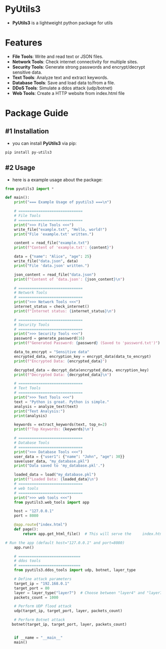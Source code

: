 # PyUtils3
- **PyUtils3** is a lightweight python package for utils
# Features
- **File Tools**: Write and read text or JSON files.
- **Network Tools**: Check internet connectivity for multiple sites.
- **Security Tools**: Generate strong passwords and encrypt/decrypt sensitive data.
- **Text Tools**: Analyze text and extract keywords.
- **Database Tools**: Save and load data to/from a file.
- **DDoS Tools**: Simulate a ddos attack (udp/botnet)
- **Web Tools**: Create a HTTP website from index.html file
# Package Guide
## #1 Installation
- you can install **PyUtils3** via pip:
```bash
pip install py-utils3
```
## #2 Usage
- here is a example usage about the package:
```python
from pyutils3 import *

def main():
    print("=== Example Usage of pyutils3 ===\n")

    # =============================
    # File Tools
    # =============================
    print(">>> File Tools <<<")
    write_file("example.txt", "Hello, world!")
    print("File 'example.txt' written.")

    content = read_file("example.txt")
    print(f"Content of 'example.txt': {content}")

    data = {"name": "Alice", "age": 25}
    write_file("data.json", data)
    print("File 'data.json' written.")

    json_content = read_file("data.json")
    print(f"Content of 'data.json': {json_content}\n")

    # =============================
    # Network Tools
    # =============================
    print(">>> Network Tools <<<")
    internet_status = check_internet()
    print(f"Internet status: {internet_status}\n")

    # =============================
    # Security Tools
    # =============================
    print(">>> Security Tools <<<")
    password = generate_password(16)
    print(f"Generated Password: {password} (Saved to 'password.txt')")

    data_to_encrypt = "Sensitive data"
    encrypted_data, encryption_key = encrypt_data(data_to_encrypt)
    print(f"Encrypted Data: {encrypted_data}")

    decrypted_data = decrypt_data(encrypted_data, encryption_key)
    print(f"Decrypted Data: {decrypted_data}\n")

    # =============================
    # Text Tools
    # =============================
    print(">>> Text Tools <<<")
    text = "Python is great. Python is simple."
    analysis = analyze_text(text)
    print("Text Analysis:")
    print(analysis)

    keywords = extract_keywords(text, top_n=2)
    print(f"Top Keywords: {keywords}\n")

    # =============================
    # Database Tools
    # =============================
    print(">>> Database Tools <<<")
    user_data = {"user1": {"name": "John", "age": 30}}
    save(user_data, "my_database.pkl")
    print("Data saved to 'my_database.pkl'.")

    loaded_data = load("my_database.pkl")
    print(f"Loaded Data: {loaded_data}\n")
    # =============================
    # web tools
    # =============================
    print(">>> web tools <<<")
    from pyutils3.web_tools import app

    host = "127.0.0.1"
    port = 8080

    @app.route("index.html")
    def page():
        return app.get_html_file()  # This will serve the     index.html file

# Run the app (default host="127.0.0.1" and port=8080)
    app.run()

    # ============================
    # ddos tools
    # ============================
    from pyutils3.ddos_tools import udp, botnet, layer_type

    # Define attack parameters
    target_ip = "192.168.0.1"
    target_port = 80
    layer = layer_type("layer7")  # Choose between "layer4" and "layer7"
    packets_count = 1000

    # Perform UDP flood attack
    udp(target_ip, target_port, layer, packets_count)

    # Perform Botnet attack
   botnet(target_ip, target_port, layer, packets_count)


    if __name = "__main__"
    main()
